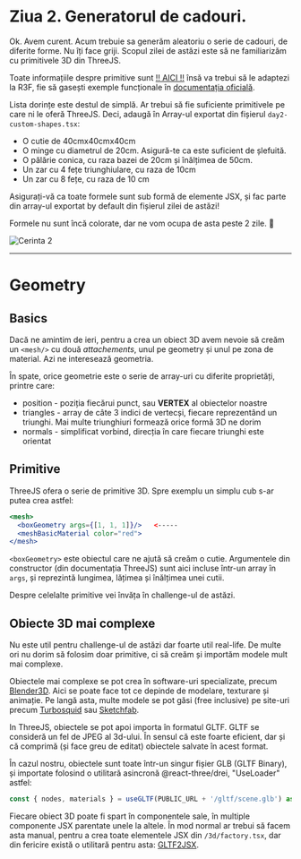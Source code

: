 # Ziua 2. Generatorul de cadouri.

Ok. Avem curent. Acum trebuie sa generăm aleatoriu o serie de cadouri, de diferite forme. Nu îți face griji. Scopul zilei de astăzi este să ne familiarizăm cu primitivele 3D din ThreeJS.

Toate informațiile despre primitive sunt [!! AICI !!](https://threejs.org/docs/#api/en/geometries/BoxGeometry) însă va trebui să le adaptezi la R3F, fie să gasești exemple funcționale în [documentația oficială](https://docs.pmnd.rs/react-three-fiber/getting-started/examples).

Lista dorințe este destul de simplă. Ar trebui să fie suficiente primitivele pe care ni le oferă ThreeJS. Deci, adaugă în Array-ul exportat din fișierul `day2-custom-shapes.tsx`:

 - O cutie de 40cmx40cmx40cm
 - O minge cu diametrul de 20cm. Asigură-te ca este suficient de șlefuită.
 - O pălărie conica, cu raza bazei de 20cm și înălțimea de 50cm.
 - Un zar cu 4 fețe triunghiulare, cu raza de 10cm
 - Un zar cu 8 fețe, cu raza de 10 cm

Asigurați-vă ca toate formele sunt sub formă de elemente JSX, și fac parte din array-ul exportat by default din fișierul zilei de astăzi!

Formele nu sunt încă colorate, dar ne vom ocupa de asta peste 2 zile. 🦄

![Cerinta 2](https://d3tycb976jpudc.cloudfront.net/public/images/christmas-advent-2022/c2-cerinta.png)

---

# Geometry

## Basics

Dacă ne amintim de ieri, pentru a crea un obiect 3D avem nevoie să creăm un `<mesh/>` cu două *attachements*, unul pe geometry și unul pe zona de material. Azi ne interesează geometria.

În spate, orice geometrie este o serie de array-uri cu diferite proprietăți, printre care:
- position - poziția fiecărui punct, sau **VERTEX** al obiectelor noastre
- triangles - array de câte 3 indici de vertecși, fiecare reprezentând un triunghi. Mai multe triunghiuri formează orice formă 3D ne dorim
- normals - simplificat vorbind, direcția în care fiecare triunghi este orientat

## Primitive

ThreeJS ofera o serie de primitive 3D. Spre exemplu un simplu cub s-ar putea crea astfel:

```jsx
<mesh>
  <boxGeometry args={[1, 1, 1]}/>   <-----
  <meshBasicMaterial color="red">
</mesh>
```

`<boxGeometry>` este obiectul care ne ajută să creăm o cutie. Argumentele din constructor (din documentația ThreeJS) sunt aici incluse într-un array în `args`, și reprezintă lungimea, lățimea și înălțimea unei cutii.

Despre celelalte primitive vei învăța în challenge-ul de astăzi.

## Obiecte 3D mai complexe

Nu este util pentru challenge-ul de astăzi dar foarte util real-life. De multe ori nu dorim să folosim doar primitive, ci să creăm și importăm modele mult mai complexe.

Obiectele mai complexe se pot crea în software-uri specializate, precum [Blender3D](https://www.blender.org/). Aici se poate face tot ce depinde de modelare, texturare și animație. Pe langă asta, multe modele se pot găsi (free inclusive) pe site-uri precum [Turbosquid](https://www.turbosquid.com/) sau [Sketchfab](https://sketchfab.com/feed).

In ThreeJS, obiectele se pot apoi importa în formatul GLTF. GLTF se consideră un fel de JPEG al 3d-ului. În sensul că este foarte eficient, dar și că comprimă (și face greu de editat) obiectele salvate în acest format.

În cazul nostru, obiectele sunt toate într-un singur fișier GLB (GLTF Binary), și importate folosind o utilitară asincronă @react-three/drei, "UseLoader" astfel:

```ts
const { nodes, materials } = useGLTF(PUBLIC_URL + '/gltf/scene.glb') as GLTFResult;
```

Fiecare obiect 3D poate fi spart în componentele sale, în multiple componente JSX parentate unele la altele. În mod normal ar trebui să facem asta manual, pentru a crea toate elementele JSX din `/3d/factory.tsx`, dar din fericire există o utilitară pentru asta: [GLTF2JSX](https://github.com/pmndrs/gltfjsx).
